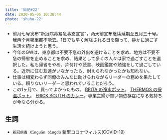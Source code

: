 ```yaml
---
title: '周记#22'
date: 2020-05-06 10:30:44
photo: 'shuho-22'
---
```

- 前月七号发布“新冠病毒紧急事态宣言”，两天前宣布继续延期至五月三十号。我两个月哪里都不能去。1日でも早く解除される日を願って、静かに過ごす生活を続けようと思う。
- 今年のGWは、東京都は不要不急の外出を避けることを求め、地方は不要不急の帰省を止めることを求め、結果として多くの人々は家で過ごすことを選択した。私も帰省をやめ、片付けや読書、映画鑑賞や勉強をして過ごしている。近所に住む友達がいなかったら、耐えられなかったかも知れない。
- 仕事は相変わらず同僚のみんなに助けられながらリーダーの務めを果たしている。頼りないリーダーと思われていることだろう。
- この1ヶ月で、買ってよかったもの。 [BRITA の浄水ポット](https://www.brita.co.jp/)。 [THERMOS の保温ポット](https://www.thermos.jp/)。 [ERICK SOUTH のカレー](https://www.erickcurry.jp/category/24/)。専業主婦が買い物依存症になる気持ちが今なら分かる。

## 生詞
- `新冠病毒 Xīnguān bìngdú` 新型コロナウィルス(COVID-19)